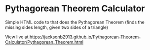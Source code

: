 # Pythagorean Theorem Calculator
Simple HTML code to that does the Pythagorean Theorem (finds the missing sides length, given two sides of a triangle)

View live at https://jacksonb2913.github.io/Pythagorean-Theorem-Calculator/Pythagorean_Theorem.html
